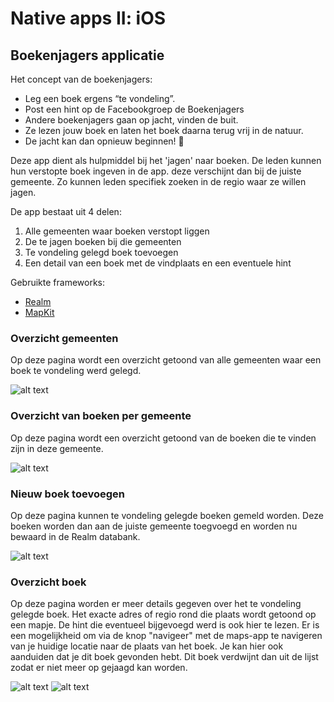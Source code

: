 # Native apps II: iOS

## Boekenjagers applicatie

Het concept van de boekenjagers:
- Leg een boek ergens “te vondeling”.
- Post een hint op de Facebookgroep de Boekenjagers
- Andere boekenjagers gaan op jacht, vinden de buit.
- Ze lezen jouw boek en laten het boek daarna terug vrij in de natuur.
- De jacht kan dan opnieuw beginnen! 🙂

Deze app dient als hulpmiddel bij het 'jagen' naar boeken. De leden kunnen hun verstopte boek ingeven in de app. deze verschijnt dan bij de juiste gemeente. Zo kunnen leden specifiek zoeken in de regio waar ze willen jagen.

De app bestaat uit 4 delen:

1. Alle gemeenten waar boeken verstopt liggen
2. De te jagen boeken bij die gemeenten
3. Te vondeling gelegd boek toevoegen
4. Een detail van een boek met de vindplaats en een eventuele hint

Gebruikte frameworks:

- [Realm](https://github.com/realm)
- [MapKit](https://developer.apple.com/documentation/mapkit)

### Overzicht gemeenten
Op deze pagina wordt een overzicht getoond van alle gemeenten waar een boek te vondeling werd gelegd.

![alt text](https://i.imgur.com/TpYJhNBl.png)

### Overzicht van boeken per gemeente
Op deze pagina wordt een overzicht getoond van de boeken die te vinden zijn in deze gemeente.

![alt text](https://i.imgur.com/Us8rVYkl.png)

### Nieuw boek toevoegen
Op deze pagina kunnen te vondeling gelegde boeken gemeld worden. Deze boeken worden dan aan de juiste gemeente toegvoegd en worden nu bewaard in de Realm databank. 

![alt text](https://imgur.com/S6Pj1JMl.png)

### Overzicht boek 
Op deze pagina worden er meer details gegeven over het te vondeling gelegde boek. Het exacte adres of regio rond die plaats wordt getoond op een mapje. De hint die eventueel bijgevoegd werd is ook hier te lezen. Er is een mogelijkheid om via de knop "navigeer" met de maps-app te navigeren van je huidige locatie naar de plaats van het boek. Je kan hier ook aanduiden dat je dit boek gevonden hebt. Dit boek verdwijnt dan uit de lijst zodat er niet meer op gejaagd kan worden.

![alt text](https://i.imgur.com/mZ1gJgSl.png) ![alt text](https://i.imgur.com/d4PTm2Jl.png)




